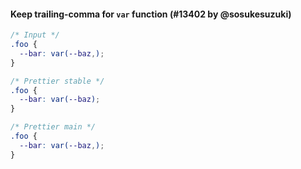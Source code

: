 #### Keep trailing-comma for `var` function (#13402 by @sosukesuzuki)

<!-- prettier-ignore -->
```css
/* Input */
.foo {
  --bar: var(--baz,);
}

/* Prettier stable */
.foo {
  --bar: var(--baz);
}

/* Prettier main */
.foo {
  --bar: var(--baz,);
}
```
